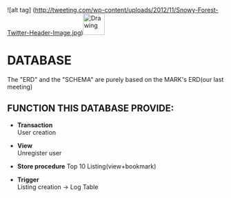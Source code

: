 
![alt tag] (http://tweeting.com/wp-content/uploads/2012/11/Snowy-Forest-Twitter-Header-Image.jpg)<img src="http://tweeting.com/wp-content/uploads/2012/11/Snowy-Forest-Twitter-Header-Image.jpg" alt="Drawing" style="width: 50px;"/> 


# DATABASE
The "ERD" and the "SCHEMA" are purely based on the MARK's ERD(our last meeting)

## FUNCTION THIS DATABASE PROVIDE:

* **Transaction**        
User creation


* **View**                   
Unregister user


* **Store procedure** 
Top 10 Listing(view+bookmark)


* **Trigger**                
Listing creation -> Log Table   

